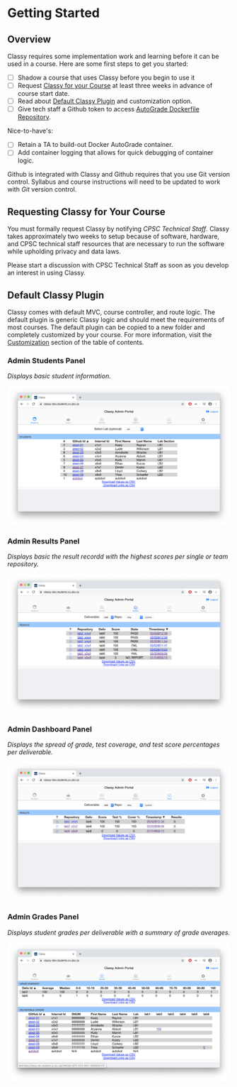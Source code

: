 # Getting Started

## Overview

Classy requires some implementation work and learning before it can be used in a course. Here are some first steps to get you started:

- [ ] Shadow a course that uses Classy before you begin to use it
- [ ] Request [Classy for your Course](#requesting-classy-for-your-course) at least three weeks in advance of course start date.
- [ ] Read about [Default Classy Plugin](#default-classy-plugin) and customization option.
- [ ] Give tech staff a Github token to access [AutoGrade Dockerfile Repository](/docs/instructor/autograde.md#autograde-dockerfile-repository).

Nice-to-have's:

- [ ] Retain a TA to build-out Docker AutoGrade container.
- [ ] Add container logging that allows for quick debugging of container logic.

Github is integrated with Classy and Github requires that you use Git version control. Syllabus and course instructions will need to be updated to work with *Git* version control.

## Requesting Classy for Your Course

You must formally request Classy by notifying *CPSC Technical Staff*. Classy takes approximately two weeks to setup because of software, hardware, and CPSC technical staff resources that are necessary to run the software while upholding privacy and data laws.

Please start a discussion with CPSC Technical Staff as soon as you develop an interest in using Classy.

## Default Classy Plugin

Classy comes with default MVC, course controller, and route logic. The default plugin is generic Classy logic and should meet the requirements of most courses. The default plugin can be copied to a new folder and completely customized by your course. For more information, visit the [Customization](/docs/developer/customization.md) section of the table of contents.

### Admin Students Panel

*Displays basic student information.*

<img src="../assets/admin-view-students.png/">

### Admin Results Panel

*Displays basic the result recordd with the highest scores per single or team repository.*

<img src="../assets/admin-view-results.png/">

### Admin Dashboard Panel

*Displays the spread of grade, test coverage, and test score percentages per deliverable.*

<img src="../assets/admin-view-dashboard.png/">

### Admin Grades Panel

*Displays student grades per deliverable with a summary of grade averages.*

<img src="../assets/admin-view-grades.png/">

